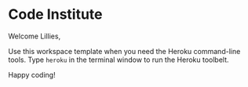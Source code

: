 # Code Institute

Welcome Lillies,

Use this workspace template when you need the Heroku command-line tools. Type `heroku` in the terminal window to run the Heroku toolbelt.

Happy coding!

